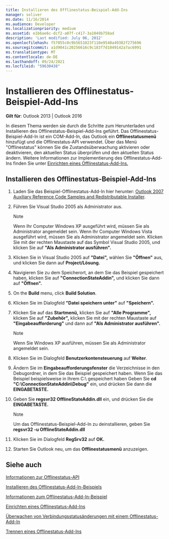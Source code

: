 ```yaml
---
title: Installieren des Offlinestatus-Beispiel-Add-Ins
manager: soliver
ms.date: 11/16/2014
ms.audience: Developer
ms.localizationpriority: medium
ms.assetid: e1b6ae6c-dcf2-a07f-c417-3a1049b758ad
description: 'Last modified: July 06, 2012'
ms.openlocfilehash: f57055c0c9b5651023f110e9540a49382f275696
ms.sourcegitcommit: a1d9041c20256616c9c183f7d1049142a7ac6991
ms.translationtype: MT
ms.contentlocale: de-DE
ms.lasthandoff: 09/24/2021
ms.locfileid: "59630438"
---
```

# <a name="installing-the-sample-offline-state-add-in"></a>Installieren des Offlinestatus-Beispiel-Add-Ins

  
  
**Gilt für**: Outlook 2013 | Outlook 2016 
  
In diesem Thema werden sie durch die Schritte zum Herunterladen und Installieren des Offlinestatus-Beispiel-Add-Ins geführt. Das Offlinestatus-Beispiel-Add-In ist ein COM-Add-In, das Outlook ein **Offlinestatusmenü** hinzufügt und die Offlinestatus-API verwendet. Über das Menü "Offlinestatus" können Sie die Zustandsüberwachung aktivieren oder deaktivieren, den aktuellen Status überprüfen und den aktuellen Status ändern. Weitere Informationen zur Implementierung des Offlinestatus-Add-Ins finden Sie unter [Einrichten eines Offlinestatus-Add-Ins.](setting-up-an-offline-state-add-in.md)
  
## <a name="install-the-sample-offline-state-add-in"></a>Installieren des Offlinestatus-Beispiel-Add-Ins

1. Laden Sie das Beispiel-Offlinestatus-Add-In hier herunter: [Outlook 2007 Auxiliary Reference Code Samples and Redistributable Installer](https://www.microsoft.com/en-us/download/details.aspx?id=24102).
    
2. Führen Sie Visual Studio 2005 als Administrator aus.
    
    > [!NOTE]
    > Wenn Ihr Computer Windows XP ausgeführt wird, müssen Sie als Administrator angemeldet sein. Wenn Ihr Computer Windows Vista ausgeführt wird, müssen Sie als Administrator angemeldet sein. Klicken Sie mit der rechten Maustaste auf das Symbol Visual Studio 2005, und klicken Sie auf **"Als Administrator ausführen".** 
  
3. Klicken Sie in Visual Studio 2005 auf **"Datei",** wählen Sie **"Öffnen"** aus, und klicken Sie dann auf **Project/Lösung.**
    
4. Navigieren Sie zu dem Speicherort, an dem Sie das Beispiel gespeichert haben, klicken Sie auf **"ConnectionStateAddin",** und klicken Sie dann auf **"Öffnen".**
    
5. On the **Build** menu, click **Build Solution**.
    
6. Klicken Sie im Dialogfeld **"Datei speichern unter"** auf **"Speichern".**
    
7. Klicken Sie auf das **Startmenü,** klicken Sie auf **"Alle Programme",** klicken Sie auf **"Zubehör",** klicken Sie mit der rechten Maustaste auf **"Eingabeaufforderung"** und dann auf **"Als Administrator ausführen".**
    
    > [!NOTE]
    > Wenn Sie Windows XP ausführen, müssen Sie als Administrator angemeldet sein. 
  
8. Klicken Sie im Dialogfeld **Benutzerkontensteuerung** auf **Weiter**.
    
9. Ändern Sie im **Eingabeaufforderungsfenster** die Verzeichnisse in den Debugordner, in dem Sie das Beispiel gespeichert haben. Wenn Sie das Beispiel beispielsweise in Ihrem C:\ gespeichert haben Geben Sie **cd "C:\ConnectionStateAddin\Debug"** ein, und drücken Sie dann die **EINGABETASTE.** 
    
10. Geben Sie **regsvr32 OfflineStateAddin.dll** ein, und drücken Sie die **EINGABETASTE.** 
    
    > [!NOTE]
    > Um das Offlinestatus-Beispiel-Add-In zu deinstallieren, geben Sie **regsvr32 -u OfflineStateAddin.dll**
  
11. Klicken Sie im Dialogfeld **RegSrv32** auf **OK.**
    
12. Starten Sie Outlook neu, um das **Offlinestatusmenü** anzuzeigen. 
    
## <a name="see-also"></a>Siehe auch



[Informationen zur Offlinestatus-API](about-the-offline-state-api.md)
  
[Installieren des Offlinestatus-Add-In-Beispiels](installing-the-sample-offline-state-add-in.md)
  
[Informationen zum Offlinestatus-Add-In-Beispiel](about-the-sample-offline-state-add-in.md)
  
[Einrichten eines Offlinestatus-Add-Ins](setting-up-an-offline-state-add-in.md)
  
[Überwachen von Verbindungsstatusänderungen mit einem Offlinestatus-Add-In](monitoring-connection-state-changes-using-an-offline-state-add-in.md)
  
[Trennen eines Offlinestatus-Add-Ins](disconnecting-an-offline-state-add-in.md)

